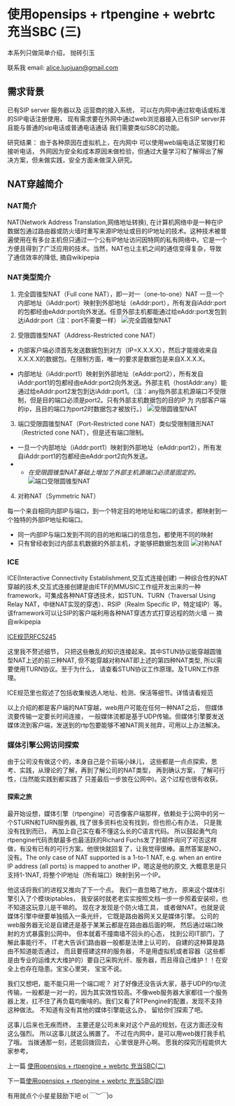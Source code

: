 
# 使用opensips + rtpengine + webrtc 充当SBC (三)

本系列只做简单介绍， 抛砖引玉

联系我 email: alice.luojuan@gmail.com

## 需求背景

已有SIP server 服务器以及 运营商的接入系统， 可以在内网中通过软电话或标准的SIP电话注册使用， 现有需求要在外网中通过web浏览器接入已有SIP server并且能与普通的sip电话或普通电话通话 我们需要类似SBC的功能。

研究结果： 由于各种原因在虚拟机上，在内网中 可以使用web端电话正常拨打和接听电话， 外网因为安全和成本原因未做检验，但通过大量学习和了解得出了解决方案，但未做实践，安全方面未做深入研究。

## NAT穿越简介

### NAT简介

NAT(Network Address Translation,网络地址转换), 在计算机网络中是一种在IP数据包通过路由器或防火墙时重写来源IP地址或目的IP地址的技术。这种技术被普遍使用在有多台主机但只通过一个公有IP地址访问因特网的私有网络中。它是一个方便且得到了广泛应用的技术。当然，NAT也让主机之间的通信变得复杂，导致了通信效率的降低, 摘自wikipepia

### NAT类型简介
1. 完全圆锥型NAT（Full cone NAT），即一对一（one-to-one）NAT
一旦一个内部地址（iAddr:port）映射到外部地址（eAddr:port），所有发自iAddr:port的包都经由eAddr:port向外发送。任意外部主机都能通过给eAddr:port发包到达iAddr:port（注：port不需要一样）
![完全圆锥型NAT](https://github.com/forjuan/SBC-opensips-rtpengine/blob/master/images/Full_Cone_NAT.svg.png)

2. 受限圆锥型NAT（Address-Restricted cone NAT）
- 内部客户端必须首先发送数据包到对方（IP=X.X.X.X），然后才能接收来自X.X.X.X的数据包。在限制方面，唯一的要求是数据包是来自X.X.X.X。

- 内部地址（iAddr:port1）映射到外部地址（eAddr:port2），所有发自iAddr:port1的包都经由eAddr:port2向外发送。外部主机（hostAddr:any）能通过给eAddr:port2发包到达iAddr:port1。（注：any指外部主机源端口不受限制，但是目的端口必须是port2。只有外部主机数据包的目的IP 为 内部客户端的ip，且目的端口为port2时数据包才被放行。）
![受限圆锥型NAT](https://github.com/forjuan/SBC-opensips-rtpengine/blob/master/images/Restricted_Cone_NAT.svg.png)

3. 端口受限圆锥型NAT（Port-Restricted cone NAT）类似受限制锥形NAT（Restricted cone NAT），但是还有端口限制。

- 一旦一个内部地址（iAddr:port1）映射到外部地址（eAddr:port2），所有发自iAddr:port1的包都经由eAddr:port2向外发送。
- - *在受限圆锥型NAT基础上增加了外部主机源端口必须是固定的。*
![端口受限圆锥型NAT](https://github.com/forjuan/SBC-opensips-rtpengine/blob/master/images/Port_Restricted_Cone_NAT.svg.png)

4. 对称NAT（Symmetric NAT）

每一个来自相同内部IP与端口，到一个特定目的地地址和端口的请求，都映射到一个独特的外部IP地址和端口。
- 同一内部IP与端口发到不同的目的地和端口的信息包，都使用不同的映射
- 只有曾经收到过内部主机数据的外部主机，才能够把数据包发回
![对称NAT](https://github.com/forjuan/SBC-opensips-rtpengine/blob/master/images/Symmetric_NAT.svg.png)

### ICE 
ICE(Interactive Connectivity Establishment,交互式连接创建) 一种综合性的NAT穿越的技术,交互式连接创建是由IETF的MMUSIC工作组开发出来的一种framework，可集成各种NAT穿透技术，如STUN、TURN（Traversal Using Relay NAT，中继NAT实现的穿透）、RSIP（Realm Specific IP，特定域IP）等。该framework可以让SIP的客户端利用各种NAT穿透方式打穿远程的防火墙 -- 摘自wikipepia

[ICE规范RFC5245](https://tools.ietf.org/html/rfc5245)

这里我不赘述细节， 只把这些散乱的知识连接起来。其中STUN协议能穿越圆锥型NAT上述的前三种NAT, 但不能穿越对称NAT即上述的第四种NAT类型, 所以需要使用TURN协议。至于为什么， 请查看STUN协议工作原理。及TURN工作原理。

ICE规范里也叙述了包括收集候选人地址、检测、保活等细节。详情请看规范


以上介绍的都是客户端的NAT穿越，web用户可能在任何一种NAT之后， 但媒体流要传输一定要长时间连接， 一般媒体流都是基于UDP传输。但媒体引擎要发送媒体流到客户端，发送到的rtp包要能够不被NAT网关抛弃，可用以上办法解决。


### 媒体引擎公网访问探索

由于公司没有做这个的，本身自己是个前端小妹儿， 这些都是一点点探索，思考、实践，从理论的了解，再到了解公司的NAT类型， 再到确认方案， 了解可行性，(当然能实践到都实践了 只差最后一步放在公网中)。这个过程也很有收获。

#### 探索之旅

最开始设想，媒体引擎（rtpengine）可否像客户端那样，依赖处于公网中的另一个STURN和TURN服务器, 找了很多资料也没有找到，但也担心有办法， 只是我没有找到而已， 再加上自己实在看不懂这么长的C语言代码。 所以鼓起勇气向rtpengine代码贡献最多也最活跃的Richard Fuchs发了封邮件询问了可否这样做，有没有已有的可行方案。他很快就回复了，让我觉得很棒。虽然答案是NO，没有。The only case of NAT supported is a 1-to-1 NAT, e.g. when an entire IP address (all ports) is mapped to another IP，嗯这是他的原文, 大概意思是只支持1-1NAT, 将整个IP地址（所有端口）映射到另一个IP。

他这话将我们的进程又推向了下一个点。 我们一直忽略了地方， 原来这个媒体引擎引入了个模块iptables， 我安装时就老老实实按照文档一步一步照着安装呗，也不知道这玩意儿是干嘛的。 现在才发现是个防火墙工具， 或者做NAT。也就是说媒体引擎中继要单独插入一条光纤， 它既是路由器网关又是媒体引擎。 公司的web服务器无论是自建还是基于某某云都是在路由器后面的啊， 然后通过端口映射的方式暴露到公网中。 但本就着不撞南墙不回头的心态， 找到公司IT部门，了解此事能行不， IT老大告诉们路由器一般都是法律上认可的， 自建的这种算是路由不知道能否通过， 而且要搭建这样的服务器， 不是用虚拟机或者容器（这些都是由专业的运维大大维护的）要自己采购光纤、服务器，而且得自己维护！！在安全上也存在隐患。宝宝心里哭， 宝宝不说。

我们又想吧，能不能只用一个端口呢？ 对了好像还没告诉大家，基于UDP的rtp流传输，一般都是一对一的，因为其实效性较高。不像web服务器大家都往一个服务器上发，扛不住了再负载均衡啥的。我们又看了RTPengine的配置，发现不支持这种做法。 不知道有没有其他的媒体引擎能这么办， 留给你们探索了吧。

这事儿后来也无疾而终， 主要还是公司未来对这个产品的规划，在这方面还没有这么强烈。 所以这事儿就这么搁置了。 不过在内网中，是可以用web拨打我手机了哦。 当拨通那一刻，还能回拨回去， 心里很是开心啊。 愿我的探究历程能供大家参考。


上一篇 [使用opensips + rtpengine + webrtc 充当SBC(二)](//github.com/forjuan/SBC-opensips-rtpengine/blob/master/docs/2.md)

下一篇[使用opensips + rtpengine + webrtc 充当SBC(四)](//github.com/forjuan/SBC-opensips-rtpengine/blob/master/docs/4.md)

有用就点个小星星鼓励下吧 o(*￣︶￣*)o
